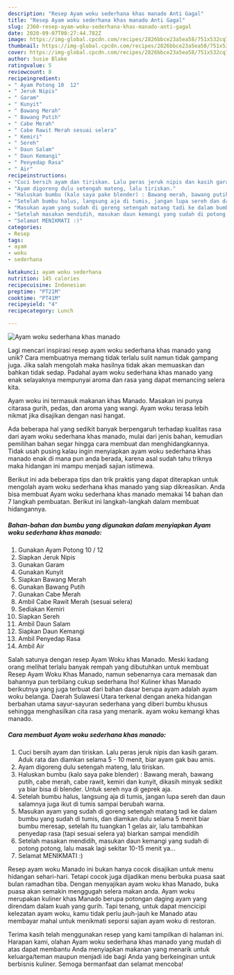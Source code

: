 ```yaml
---
description: "Resep Ayam woku sederhana khas manado Anti Gagal"
title: "Resep Ayam woku sederhana khas manado Anti Gagal"
slug: 2360-resep-ayam-woku-sederhana-khas-manado-anti-gagal
date: 2020-09-07T00:27:44.782Z
image: https://img-global.cpcdn.com/recipes/2826bbce23a5ea58/751x532cq70/ayam-woku-sederhana-khas-manado-foto-resep-utama.jpg
thumbnail: https://img-global.cpcdn.com/recipes/2826bbce23a5ea58/751x532cq70/ayam-woku-sederhana-khas-manado-foto-resep-utama.jpg
cover: https://img-global.cpcdn.com/recipes/2826bbce23a5ea58/751x532cq70/ayam-woku-sederhana-khas-manado-foto-resep-utama.jpg
author: Susie Blake
ratingvalue: 5
reviewcount: 8
recipeingredient:
- " Ayam Potong 10  12"
- " Jeruk Nipis"
- " Garam"
- " Kunyit"
- " Bawang Merah"
- " Bawang Putih"
- " Cabe Merah"
- " Cabe Rawit Merah sesuai selera"
- " Kemiri"
- " Sereh"
- " Daun Salam"
- " Daun Kemangi"
- " Penyedap Rasa"
- " Air"
recipeinstructions:
- "Cuci bersih ayam dan tiriskan. Lalu peras jeruk nipis dan kasih garam. Aduk rata dan diamkan selama 5 - 10 menit, biar ayam gak bau amis."
- "Ayam digoreng dulu setengah mateng, lalu tiriskan."
- "Haluskan bumbu (kalo saya pake blender) : Bawang merah, bawang putih, cabe merah, cabe rawit, kemiri dan kunyit, dikasih minyak sedikit ya biar bisa di blender. Untuk sereh nya di geprek aja."
- "Setelah bumbu halus, langsung aja di tumis, jangan lupa sereh dan daun salamnya juga ikut di tumis sampai berubah warna."
- "Masukan ayam yang sudah di goreng setengah matang tadi ke dalam bumbu yang sudah di tumis, dan diamkan dulu selama 5 menit biar bumbu meresap, setelah itu tuangkan 1 gelas air, lalu tambahkan penyedap rasa (tapi sesuai selera ya) biarkan sampai mendidih"
- "Setelah masakan mendidih, masukan daun kemangi yang sudah di potong potong, lalu masak lagi sekitar 10-15 menit ya..."
- "Selamat MENIKMATI :)"
categories:
- Resep
tags:
- ayam
- woku
- sederhana

katakunci: ayam woku sederhana 
nutrition: 145 calories
recipecuisine: Indonesian
preptime: "PT21M"
cooktime: "PT41M"
recipeyield: "4"
recipecategory: Lunch

---
```



![Ayam woku sederhana khas manado](https://img-global.cpcdn.com/recipes/2826bbce23a5ea58/751x532cq70/ayam-woku-sederhana-khas-manado-foto-resep-utama.jpg)

Lagi mencari inspirasi resep ayam woku sederhana khas manado yang unik? Cara membuatnya memang tidak terlalu sulit namun tidak gampang juga. Jika salah mengolah maka hasilnya tidak akan memuaskan dan bahkan tidak sedap. Padahal ayam woku sederhana khas manado yang enak selayaknya mempunyai aroma dan rasa yang dapat memancing selera kita.

Ayam woku ini termasuk makanan khas Manado. Masakan ini punya citarasa gurih, pedas, dan aroma yang wangi. Ayam woku terasa lebih nikmat jika disajikan dengan nasi hangat.

Ada beberapa hal yang sedikit banyak berpengaruh terhadap kualitas rasa dari ayam woku sederhana khas manado, mulai dari jenis bahan, kemudian pemilihan bahan segar hingga cara membuat dan menghidangkannya. Tidak usah pusing kalau ingin menyiapkan ayam woku sederhana khas manado enak di mana pun anda berada, karena asal sudah tahu triknya maka hidangan ini mampu menjadi sajian istimewa.


Berikut ini ada beberapa tips dan trik praktis yang dapat diterapkan untuk mengolah ayam woku sederhana khas manado yang siap dikreasikan. Anda bisa membuat Ayam woku sederhana khas manado memakai 14 bahan dan 7 langkah pembuatan. Berikut ini langkah-langkah dalam membuat hidangannya.

<!--inarticleads1-->

##### Bahan-bahan dan bumbu yang digunakan dalam menyiapkan Ayam woku sederhana khas manado:

1. Gunakan  Ayam Potong 10 / 12
1. Siapkan  Jeruk Nipis
1. Gunakan  Garam
1. Gunakan  Kunyit
1. Siapkan  Bawang Merah
1. Gunakan  Bawang Putih
1. Gunakan  Cabe Merah
1. Ambil  Cabe Rawit Merah (sesuai selera)
1. Sediakan  Kemiri
1. Siapkan  Sereh
1. Ambil  Daun Salam
1. Siapkan  Daun Kemangi
1. Ambil  Penyedap Rasa
1. Ambil  Air


Salah satunya dengan resep Ayam Woku khas Manado. Meski kadang orang melihat terlalu banyak rempah yang dibutuhkan untuk membuat Resep Ayam Woku Khas Manado, namun sebenarnya cara memasak dan bahannya pun terbilang cukup sederhana lho! Kuliner khas Manado berikutnya yang juga terbuat dari bahan dasar berupa ayam adalah ayam woku belanga. Daerah Sulawesi Utara terkenal dengan aneka hidangan berbahan utama sayur-sayuran sederhana yang diberi bumbu khusus sehingga menghasilkan cita rasa yang menarik. ayam woku kemangi khas manado. 

<!--inarticleads2-->

##### Cara membuat Ayam woku sederhana khas manado:

1. Cuci bersih ayam dan tiriskan. Lalu peras jeruk nipis dan kasih garam. Aduk rata dan diamkan selama 5 - 10 menit, biar ayam gak bau amis.
1. Ayam digoreng dulu setengah mateng, lalu tiriskan.
1. Haluskan bumbu (kalo saya pake blender) : Bawang merah, bawang putih, cabe merah, cabe rawit, kemiri dan kunyit, dikasih minyak sedikit ya biar bisa di blender. Untuk sereh nya di geprek aja.
1. Setelah bumbu halus, langsung aja di tumis, jangan lupa sereh dan daun salamnya juga ikut di tumis sampai berubah warna.
1. Masukan ayam yang sudah di goreng setengah matang tadi ke dalam bumbu yang sudah di tumis, dan diamkan dulu selama 5 menit biar bumbu meresap, setelah itu tuangkan 1 gelas air, lalu tambahkan penyedap rasa (tapi sesuai selera ya) biarkan sampai mendidih
1. Setelah masakan mendidih, masukan daun kemangi yang sudah di potong potong, lalu masak lagi sekitar 10-15 menit ya...
1. Selamat MENIKMATI :)


Resep ayam woku Manado ini bukan hanya cocok disajikan untuk menu hidangan sehari-hari. Tetapi cocok juga dijadikan menu berbuka puasa saat bulan ramadhan tiba. Dengan menyajikan ayam woku khas Manado, buka puasa akan semakin menggugah selera makan anda. Ayam woku merupakan kuliner khas Manado berupa potongan daging ayam yang direndam dalam kuah yang gurih. Tapi tenang, untuk dapat mencicipi kelezatan ayam woku, kamu tidak perlu jauh-jauh ke Manado atau membayar mahal untuk menikmati seporsi sajian ayam woku di restoran. 

Terima kasih telah menggunakan resep yang kami tampilkan di halaman ini. Harapan kami, olahan Ayam woku sederhana khas manado yang mudah di atas dapat membantu Anda menyiapkan makanan yang menarik untuk keluarga/teman maupun menjadi ide bagi Anda yang berkeinginan untuk berbisnis kuliner. Semoga bermanfaat dan selamat mencoba!
